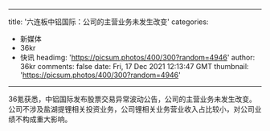 
---
title: '六连板中铝国际：公司的主营业务未发生改变'
categories: 
 - 新媒体
 - 36kr
 - 快讯
headimg: 'https://picsum.photos/400/300?random=4946'
author: 36kr
comments: false
date: Fri, 17 Dec 2021 12:13:47 GMT
thumbnail: 'https://picsum.photos/400/300?random=4946'
---

<div>   
36氪获悉，中铝国际发布股票交易异常波动公告，公司的主营业务未发生改变。公司不涉及盐湖提锂相关投资业务，公司锂相关业务营业收入占比较小，对公司业绩不构成重大影响。  
</div>
            
